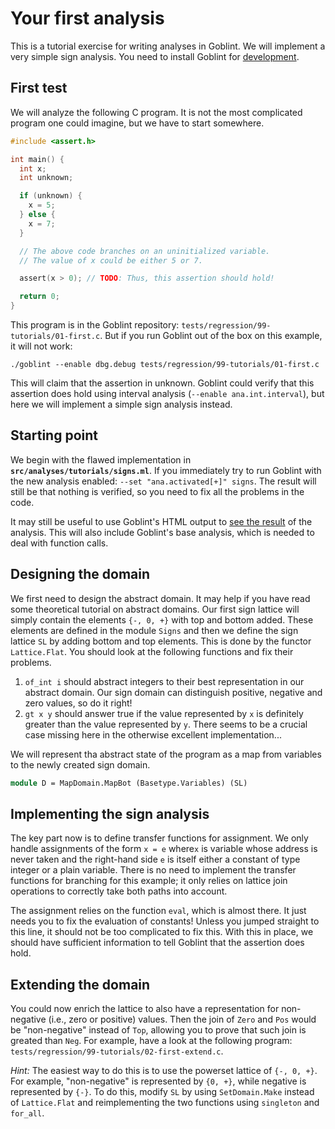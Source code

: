 # Your first analysis

This is a tutorial exercise for writing analyses in Goblint.
We will implement a very simple sign analysis.
You need to install Goblint for [development](../developer-guide/developing.md).

## First test

We will analyze the following C program.
It is not the most complicated program one could imagine, but we have to start somewhere.

```c
#include <assert.h>

int main() {
  int x;
  int unknown;

  if (unknown) {
    x = 5;
  } else {
    x = 7;
  }

  // The above code branches on an uninitialized variable.
  // The value of x could be either 5 or 7.

  assert(x > 0); // TODO: Thus, this assertion should hold!

  return 0;
}
```

This program is in the Goblint repository: `tests/regression/99-tutorials/01-first.c`.
But if you run Goblint out of the box on this example, it will not work:

```console
./goblint --enable dbg.debug tests/regression/99-tutorials/01-first.c
```

This will claim that the assertion in unknown.
Goblint could verify that this assertion does hold using interval analysis (`--enable ana.int.interval`), but here we will implement a simple sign analysis instead.

## Starting point

We begin with the flawed implementation in **`src/analyses/tutorials/signs.ml`**.
If you immediately try to run Goblint with the new analysis enabled: `--set "ana.activated[+]" signs`. The result will still be that nothing is verified, so you need to fix all the problems in the code.

It may still be useful to use Goblint's HTML output to [see the result](../user-guide/inspecting.md) of the analysis. This will also include Goblint's base analysis, which is needed to deal with function calls.

## Designing the domain

We first need to design the abstract domain. It may help if you have read some theoretical tutorial on abstract domains. Our first sign lattice will simply contain the elements `{-, 0, +}` with top and bottom added. These elements are defined in the module `Signs` and then we define the sign lattice `SL` by adding bottom and top elements. This is done by the functor `Lattice.Flat`. You should look at the following functions and fix their problems.

1. `of_int i` should abstract integers to their best representation in our abstract domain. Our sign domain can distinguish positive, negative and zero values, so do it right!
2. `gt x y` should answer true if the value represented by `x` is definitely greater than the value represented by `y`. There seems to be a crucial case missing here in the otherwise excellent implementation...

We will represent tha abstract state of the program as a map from variables to the newly created sign domain.

```ocaml
module D = MapDomain.MapBot (Basetype.Variables) (SL)
```

## Implementing the sign analysis

The key part now is to define transfer functions for assignment. We only handle assignments of the form `x = e` where`x` is variable whose address is never taken and the right-hand side `e` is itself either a constant of type integer or a plain variable.
There is no need to implement the transfer functions for branching for this example; it only relies on lattice join operations to correctly take both paths into account.

The assignment relies on the function `eval`, which is almost there. It just needs you to fix the evaluation of constants! Unless you jumped straight to this line, it should not be too complicated to fix this.
With this in place, we should have sufficient information to tell Goblint that the assertion does hold.


## Extending the domain

You could now enrich the lattice to also have a representation for non-negative (i.e., zero or positive) values.
Then the join of `Zero` and `Pos` would be "non-negative" instead of `Top`, allowing you to prove that such join is greated than `Neg`.
For example, have a look at the following program: `tests/regression/99-tutorials/02-first-extend.c`.

_Hint:_
The easiest way to do this is to use the powerset lattice of `{-, 0, +}`.
For example, "non-negative" is represented by `{0, +}`, while negative is represented by `{-}`.
To do this, modify `SL` by using `SetDomain.Make` instead of `Lattice.Flat` and reimplementing the two functions using `singleton` and `for_all`.
